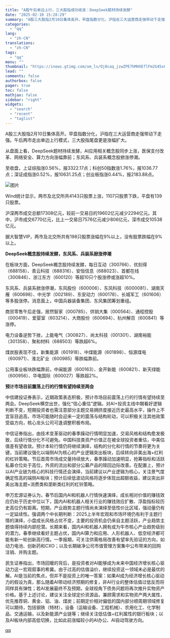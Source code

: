 ```yaml
---
title: "A股午后单边上行，三大股指成功收涨：DeepSeek题材持续发酵"
date: "2025-02-10 15:28:29"
summary: "A股三大股指2月10日集体高开。早盘指数分化，沪指在三大运营商走强带动下走强。午后两市走出单边上行模..."
categories:
  - "qq"
lang:
  - "zh-CN"
translations:
  - "zh-CN"
tags:
  - "qq"
menu: ""
thumbnail: "https://inews.gtimg.com/om_ls/Oj8caq_jzwZPE7hMHXEflFm2G45x8UUE6RKHsBsgnwaEsAA_640360/0"
lead: ""
comments: false
authorbox: false
pager: true
toc: false
mathjax: false
sidebar: "right"
widgets:
  - "search"
  - "recent"
  - "taglist"
---
```


A股三大股指2月10日集体高开。早盘指数分化，沪指在三大运营商走强带动下走强。午后两市走出单边上行模式，三大股指尾盘更是涨幅扩大。

从盘面上看，DeepSeek题材持续发酵，AI应用相关概念股同步上涨，医保支付改革、网络安全、算力方向涨幅靠前；东风系、兵装系概念股掀涨停潮。

至收盘，上证综指涨0.56%，报3322.17点；科创50指数涨1.76%，报1036.77点；深证成指涨0.52%，报10631.25点；创业板指涨0.44%，报2183.88点。

![图片](https://inews.gtimg.com/om_bt/O6HXNSdx5B1ClbVNH5gMLCcxSVtufdFzp3NNdASCNDnvQAA/641)

Wind统计显示，两市及北交所共4143只股票上涨，1107只股票下跌，平盘有139只股票。

沪深两市成交总额17308亿元，较前一交易日的19602亿元减少2294亿元。其中，沪市成交6770亿元，比上一交易日7576亿元减少806亿元，深市成交10538亿元。

据大智慧VIP，两市及北交所共有198只股票涨幅在9%以上，没有股票跌幅在9%以上。

**DeepSeek概念股持续发酵，东风系、兵装系掀涨停潮**

在板块方面，DeepSeek概念股持续发酵，每日互动（300766）、优刻得（688158）、青云科技（688316）、安恒信息（688023）、首都在线（300846）、浙江东方（600120）等超10只个股涨停或涨超10%。

东风系、兵装系掀涨停潮，东风股份（600006）、东风科技（6000081）、湖南天雁（600698）、中光学（002189）、东安动力（600178）、长城军工（601606）等多股涨停。消息面上，中国兵器装备集团、东风集团筹划重组。

商贸零售午后走强，居然智家（000785）、供销大集（000564）、通程控股（000419）、爱婴室（603214）、大商股份（600694）、杭州解百（600841）等涨停。

电力设备逆势下挫，上能电气（300827）、尚太科技（001301）、湖南裕能（301358）、聚和材料（688503）等跌超6%。

煤炭股表现不佳，新集能源（601918）、中煤能源（601898）、恒源煤电（600971）、淮北矿业（600985）等跌幅靠前。

公用事业板块跌幅靠前，中闽能源（600163）、金开新能（600821）、新天绿能（600956）、华电国际（600027）等跌超2%。

**预计市场目前震荡上行的行情有望持续至两会**

中信建投证券表示，近期政策表态积极，预计市场目前震荡上行的行情有望持续至两会。DeepSeek横空出世，强化“信心重估”逻辑。对AI+投资主线中期看好逻辑判断不变，短期投资者也需注意部分主题交易拥挤度接近历史最高水平，操作上不宜盲目追高，市场可能随时会迎来一定的震荡与结构轮动，可以积极关注其他政策受益方向，核心龙头公司可逢调整积极布局。

中信证券指出，由技术变革驱动的春季躁动行情明显加速，交易风格和结构愈发极致，后续行情分化不可避免。中国科技类资产价值正在被全球投资者重估，中美估值差有望收敛。预计本轮行情仍将继续演绎，结构的分化和行情的节奏将更为关键，当前建议强化以端侧AI为核心的产业逻辑突出板块，后续转向非美出海+红利的杠铃策略。节后首周市场成交量持续放大，春季躁动加速明显，抢筹指标和活跃私募仓位处于高位，外资的流出和部分公募产品的赎回边际改善。在配置上，预计以AI产业链为核心的科技行情还会演绎，当前建议以产业逻辑为核心，关注景气度确定性高的端侧AI板块；预计后续低波动风格将逐步体现出超额收益，建议突出非美出海主题+消费类和垄断类红利的杠铃策略。

申万宏源证券认为，春节后国内AI和机器人行情快速演绎，成长相对价值的赚钱效应仍处于历史中位以下，国内AI和机器人相关行业的赚钱效应扩散、浮盈指标较历史高位仍有距离。短期，产业趋势主题行情尚未演绎至低性价比区域，强动量仍有一定延续性。强调两个中长期判断：2025上半年宏观和市场环境仍有利于主题行情的演绎，小盘成长风格占优不变，主要的投资机会仍来自主题活跃，产业趋势主题值得持续内部挖潜。长期来看，国内AI和机器人拥有成为牛市核心产业趋势级别的潜力。春季继续看好主题占优，国内AI算力和应用、人形机器人、低空经济都可能有新一轮创新高行情。一季报期，可关注供需格局改善有望率先验证的方向，如动力电池、创新药和CXO；以及长期破净公司市值管理方案集中公布带来的回购注销、并购主题。

民生证券指出，市场回暖的背后，是投资者对AI能够成为未来中国经济增长核心驱动力这一宏观叙事的希冀。由于过高的估值溢价，继续投资这一领域未必是最优的解。AI是当前的焦点，但并不是投资上的唯一答案：如果AI成为经济增长核心驱动力的假设为真，那么随着AI带动经济预期的修复，非AI行业的整体估值过低反而将同样具有弹性；若AI发展最终不及预期，全球视角下债务问题将再次推升实物资产价格。基于上述讨论，建议关注全球定价资源品，兼顾需求和实物资产两大属性，优先推荐铜、黄金、铝、油、煤炭；前期定价相对偏低的国内部分顺周期领域修复可以期待，包括钢铁（特材），设备（运输设备、工程机械）、农用化工、化学制品、交通运输，以及新能源产业链等；继续关注低估值+红利属性的银行板块；以及AI板块内部高低切换，比如此前涨幅较小的AI办公、AI自动驾驶方向。

[qq](https://new.qq.com/rain/a/20250210A0540J00)

